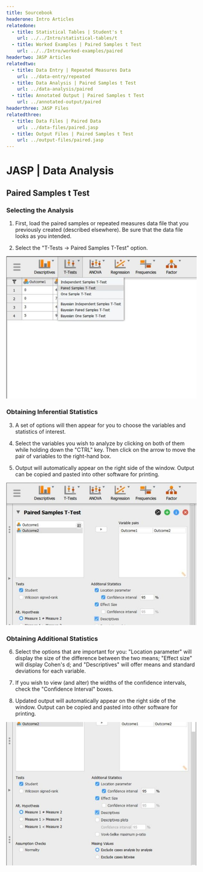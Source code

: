 ```yaml
---
title: Sourcebook
headerone: Intro Articles
relatedone:
  - title: Statistical Tables | Student's t
    url: ../../Intro/statistical-tables/t
  - title: Worked Examples | Paired Samples t Test
    url: ../../Intro/worked-examples/paired
headertwo: JASP Articles
relatedtwo:
  - title: Data Entry | Repeated Measures Data
    url: ../data-entry/repeated
  - title: Data Analysis | Paired Samples t Test
    url: ../data-analysis/paired
  - title: Annotated Output | Paired Samples t Test
    url: ../annotated-output/paired
headerthree: JASP Files
relatedthree:
  - title: Data Files | Paired Data
    url: ../data-files/paired.jasp
  - title: Output Files | Paired Samples t Test
    url: ../output-files/paired.jasp
---
```


# JASP | Data Analysis

## Paired Samples t Test

### Selecting the Analysis

1. First, load the paired samples or repeated measures data file that you previously created (described elsewhere). Be sure that the data file looks as you intended. 

2. Select the "T-Tests → Paired Samples T-Test" option. 

<p align="center"><kbd><img src="paired1.png"></kbd></p>

### Obtaining Inferential Statistics

3. A set of options will then appear for you to choose the variables and statistics of interest.

4. Select the variables you wish to analyze by clicking on both of them while holding down the "CTRL" key. Then click on the arrow to move the pair of variables to the right-hand box.

5. Output will automatically appear on the right side of the window. Output can be copied and pasted into other software for printing.

<p align="center"><kbd><img src="paired2.png"></kbd></p>

### Obtaining Additional Statistics

6. Select the options that are important for you: "Location parameter" will display the size of the difference between the two means; "Effect size" will display Cohen's d; and "Descriptives" will offer means and standard deviations for each variable.

7. If you wish to view (and alter) the widths of the confidence intervals, check the "Confidence Interval" boxes. 

8. Updated output will automatically appear on the right side of the window. Output can be copied and pasted into other software for printing.

<p align="center"><kbd><img src="paired3.png"></kbd></p>
